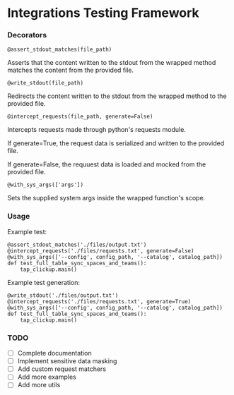 # Integrations Testing Framework

### Decorators
```
@assert_stdout_matches(file_path)
```
Asserts that the content written to the stdout from the wrapped method 
matches the content from the provided file.

```
@write_stdout(file_path)
```
Redirects the content written to the stdout from the wrapped method to 
the provided file.

```
@intercept_requests(file_path, generate=False)
```
Intercepts requests made through python's requests module.

If generate=True, the request data is serialized and written to the provided file.

If generate=False, the requuest data is loaded and mocked from the provided file.
```
@with_sys_args(['args'])
```
Sets the supplied system args inside the wrapped function's scope.

### Usage

Example test:
```
@assert_stdout_matches('./files/output.txt')
@intercept_requests('./files/requests.txt', generate=False)
@with_sys_args(['--config', config_path, '--catalog', catalog_path])
def test_full_table_sync_spaces_and_teams():
    tap_clickup.main()
```

Example test generation:
```
@write_stdout('./files/output.txt')
@intercept_requests('./files/requests.txt', generate=True)
@with_sys_args(['--config', config_path, '--catalog', catalog_path])
def test_full_table_sync_spaces_and_teams():
    tap_clickup.main()
```

### TODO

- [ ] Complete documentation
- [ ] Implement sensitive data masking
- [ ] Add custom request matchers
- [ ] Add more examples
- [ ] Add more utils
